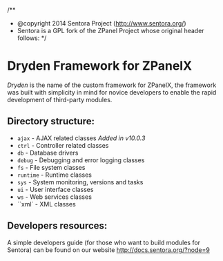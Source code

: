 /**
 * @copyright 2014 Sentora Project (http://www.sentora.org/) 
 * Sentora is a GPL fork of the ZPanel Project whose original header follows:
 */

# Dryden Framework for ZPanelX

*Dryden* is the name of the custom framework for ZPanelX, the framework was built with simplicity in mind for novice developers to enable the rapid development of third-party modules.

Directory structure:
--------------------
* ``ajax``         - AJAX related classes *Added in v10.0.3*
* ``ctrl``         - Controller related classes
* ``db``           - Database drivers
* ``debug``        - Debugging and error logging classes
* ``fs``           - File system classes
* ``runtime``      - Runtime classes
* ``sys``          - System monitoring, versions and tasks
* ``ui``           - User interface classes
* ``ws``           - Web services classes
* ``xml`          - XML classes

Developers resources:
---------------------
A simple developers guide (for those who want to build modules for Sentora) can be found on our website http://docs.sentora.org/?node=9